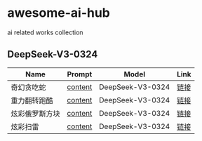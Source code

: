 # awesome-ai-hub

ai related works collection

## DeepSeek-V3-0324

| Name        | Prompt | Model | Link                                  |
|-------------|--------|-------|---------------------------------------|
| 奇幻贪吃蛇  | [content](./web/game/snake_2025.03.28/README.md) | DeepSeek-V3-0324 | [链接](./web/game/snake_2025.03.28/index.html) |
| 重力翻转跑酷  | [content](./web/game/GravityFlipParkour_2025.03.28/README.md) | DeepSeek-V3-0324 | [链接](./web/game/GravityFlipParkour_2025.03.28/index.html) |
| 炫彩俄罗斯方块  | [content](./web/game/ColorfulTetris_2025.03.28/README.md) | DeepSeek-V3-0324 | [链接](./web/game/ColorfulTetris_2025.03.28/index.html) |
| 炫彩扫雷  | [content](./web/game/Minesweeper_2025.03.28/README.md) | DeepSeek-V3-0324 | [链接](./web/game/Minesweeper_2025.03.28/index.html) |
